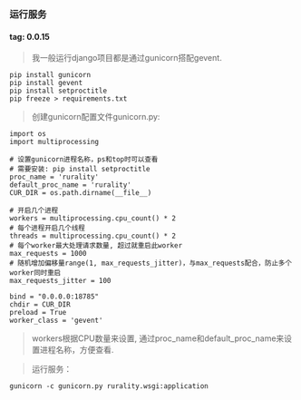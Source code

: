 ### 运行服务
#### tag: 0.0.15
> 我一般运行django项目都是通过gunicorn搭配gevent.  
```
pip install gunicorn
pip install gevent
pip install setproctitle
pip freeze > requirements.txt
```
> 创建gunicorn配置文件gunicorn.py:  
```
import os
import multiprocessing

# 设置gunicorn进程名称，ps和top时可以查看
# 需要安装: pip install setproctitle
proc_name = 'rurality'
default_proc_name = 'rurality'
CUR_DIR = os.path.dirname(__file__)

# 开启几个进程
workers = multiprocessing.cpu_count() * 2
# 每个进程开启几个线程
threads = multiprocessing.cpu_count() * 2
# 每个worker最大处理请求数量, 超过就重启此worker
max_requests = 1000
# 随机增加偏移量range(1, max_requests_jitter)，与max_requests配合，防止多个worker同时重启
max_requests_jitter = 100

bind = "0.0.0.0:18785"
chdir = CUR_DIR
preload = True
worker_class = 'gevent'
```
> workers根据CPU数量来设置, 通过proc_name和default_proc_name来设置进程名称，方便查看.  

> 运行服务：  
```
gunicorn -c gunicorn.py rurality.wsgi:application
```
